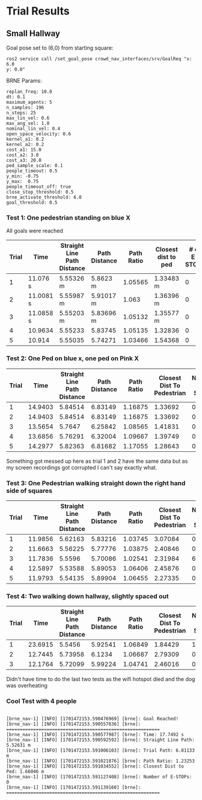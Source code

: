 # Trial Results

## Small Hallway 

Goal pose set to (6,0) from starting square:

```
ros2 service call /set_goal_pose crowd_nav_interfaces/srv/GoalReq "x: 6.0        
y: 0.0" 
```

BRNE Params:

```
replan_freq: 10.0 
dt: 0.1
maximum_agents: 5 
n_samples: 196 
n_steps: 25 
max_lin_vel: 0.6 
max_ang_vel: 1.0 
nominal_lin_vel: 0.4 
open_space_velocity: 0.6 
kernel_a1: 0.2 
kernel_a2: 0.2 
cost_a1: 15.0 
cost_a2: 3.0 
cost_a3: 20.0 
ped_sample_scale: 0.1 
people_timeout: 0.5  
y_min: -0.75 
y_max:  0.75 
people_timeout_off: true
close_stop_threshold: 0.5 
brne_activate_threshold: 6.0 
goal_threshold: 0.5 
```

### Test 1: One pedestrian standing on blue X

All goals were reached

| Trial | Time        | Straight Line Path Distance | Path Distance | Path Ratio | Closest dist to ped | # of E-STOPs|
| ----- | ----------- | --------------------------- | ------------- | ---------- | ------------------- | ----------- |
|  1    |  11.076 s   |    5.55326 m                |   5.8623 m    |  1.05565   |  1.33483 m          |  0          |
|  2    |  11.0081 s  |    5.55987 m                |   5.91017 m   |  1.063     |  1.36396 m          |  0          |
|  3    |  11.0858 s  |    5.55203 m                |   5.83696 m   |  1.05132   |  1.35577 m          |  0          |
| 4 |  10.9634 |  5.55233 |  5.83745 |  1.05135 |  1.32836 |  0 | 
| 5 |  10.914 |  5.55035 |  5.74271 |  1.03466 |  1.54368 |  0 | 



### Test 2: One Ped on blue x, one ped on Pink X

| Trial | Time | Straight Line Path Distance | Path Distance | Path Ratio | Closest Dist To Pedestrian | Number Of E-STOPs | 
| ---- | ---- | ---- | ---- | ---- | ---- | ---- |
| 1 |  14.9403 |  5.84514 |  6.83149 |  1.16875 |  1.33692 |  0 | 
| 2 |  14.9403 |  5.84514 |  6.83149 |  1.16875 |  1.33692 |  0 | 
| 3 |  13.5654 |  5.7647 |  6.25842 |  1.08565 |  1.41831 |  0 | 
| 4 |  13.6856 |  5.76291 |  6.32004 |  1.09667 |  1.39749 |  0 | 
| 5 |  14.2977 |  5.82363 |  6.81682 |  1.17055 |  1.28643 |  0 |

Something got messed up here as trial 1 and 2 have the same data but as my screen recordings got corrupted I can't say exactly what. 


### Test 3: One Pedestrian walking straight down the right hand side of squares

| Trial | Time | Straight Line Path Distance | Path Distance | Path Ratio | Closest Dist To Pedestrian | Number Of E-STOPs | 
| ---- | ---- | ---- | ---- | ---- | ---- | ---- |
| 1 |  11.9856 |  5.62163 |  5.83216 |  1.03745 |  3.07084 |  0 | 
| 2 |  11.6663 |  5.56225 |  5.77776 |  1.03875 |  2.40846 |  0 | 
| 3 |  11.7836 |  5.5596 |  5.70086 |  1.02541 |  2.31984 |  6 | 
| 4 |  12.5897 |  5.53588 |  5.89053 |  1.06406 |  2.45876 |  0 | 
| 5 |  11.9793 |  5.54135 |  5.89904 |  1.06455 |  2.27335 |  0 |


### Test 4: Two walking down hallway, slightly spaced out

| Trial | Time | Straight Line Path Distance | Path Distance | Path Ratio | Closest Dist To Pedestrian | Number Of E-STOPs | 
| ---- | ---- | ---- | ---- | ---- | ---- | ---- |
| 1 |  23.6915 |  5.5456 |  5.92541 |  1.06849 |  1.84429 |  110 | 
| 2 |  12.7445 |  5.73958 |  6.1234 |  1.06687 |  2.79309 |  0 | 
| 3 |  12.1764 |  5.72099 |  5.99224 |  1.04741 |  2.46016 |  0 | 

Didn't have time to do the last two tests as the wifi hotspot died and the dog was overheating

### Cool Test with 4 people

```

[brne_nav-1] [INFO] [1701472153.590476969] [brne]: Goal Reached!
[brne_nav-1] [INFO] [1701472153.590557836] [brne]: =========================================================
[brne_nav-1] [INFO] [1701472153.590577987] [brne]: Time: 17.7492 s
[brne_nav-1] [INFO] [1701472153.590592592] [brne]: Straight Line Path: 5.52631 m
[brne_nav-1] [INFO] [1701472153.591006103] [brne]: Trial Path: 6.81133 m
[brne_nav-1] [INFO] [1701472153.591021876] [brne]: Path Ratio: 1.23253
[brne_nav-1] [INFO] [1701472153.591034552] [brne]: Closest Dist to Ped: 1.66046 m
[brne_nav-1] [INFO] [1701472153.591127408] [brne]: Number of E-STOPs: 0
[brne_nav-1] [INFO] [1701472153.591139160] [brne]: =========================================================

```